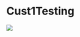 # Cust1Testing
<a href="https://df.onecloud.azure-test.net/#create/Microsoft.Template/uri/https%3A%2F%2raw.githubusercontent.com%2Fryanvolum%2Fazure-quickstart-templates%2Fmaster%2Fcache-redis-cache-arm-provision%2Fazuredeploy.json" target="_blank">
    <img src="https://camo.githubusercontent.com/9285dd3998997a0835869065bb15e5d500475034/687474703a2f2f617a7572656465706c6f792e6e65742f6465706c6f79627574746f6e2e706e67" data-canonical-src="http://azuredeploy.net/deploybutton.png" style="max-width:100%;">
</a>


